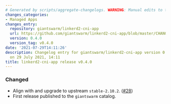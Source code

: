 ```yaml
---
# Generated by scripts/aggregate-changelogs. WARNING: Manual edits to this files will be overwritten.
changes_categories:
- Managed Apps
changes_entry:
  repository: giantswarm/linkerd2-cni-app
  url: https://github.com/giantswarm/linkerd2-cni-app/blob/master/CHANGELOG.md#040---2021-07-29
  version: 0.4.0
  version_tag: v0.4.0
date: '2021-07-29T14:11:26'
description: Changelog entry for giantswarm/linkerd2-cni-app version 0.4.0, published
  on 29 July 2021, 14:11
title: linkerd2-cni-app release v0.4.0
---
```


### Changed
- Align with and upgrade to upstream `stable-2.10.2`. ([#28](https://github.com/giantswarm/linkerd2-cni-app/pull/28))
- First release published to the `giantswarm` catalog.

